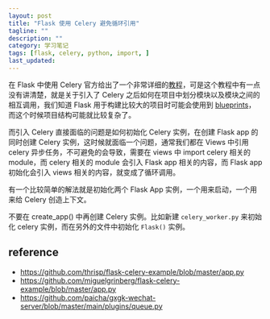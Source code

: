 ```yaml
---
layout: post
title: "Flask 使用 Celery 避免循环引用"
tagline: ""
description: ""
category: 学习笔记
tags: [flask, celery, python, import, ]
last_updated:
---
```


在 Flask 中使用 Celery 官方给出了一个非常详细的[教程](http://flask.pocoo.org/docs/1.0/patterns/celery/)，可是这个教程中有一点没有讲清楚，就是关于引入了 Celery 之后如何在项目中划分模块以及模块之间的相互调用，我们知道 Flask 用于构建比较大的项目时可能会使用到 [blueprints](http://flask.pocoo.org/docs/1.0/blueprints/)，而这个时候项目结构可能就比较复杂了。

而引入 Celery 直接面临的问题是如何初始化 Celery 实例，在创建 Flask app 的同时创建 Celery 实例，这时候就面临一个问题，通常我们都在 Views 中引用 celery 异步任务，不可避免的会导致，需要在 views 中 import celery 相关的 module，而 celery 相关的 module 会引入 Flask app 相关的内容，而 Flask app 初始化会引入 views 相关的内容，就变成了循环调用。

有一个比较简单的解法就是初始化两个 Flask App 实例，一个用来启动，一个用来给 Celery 创造上下文。

不要在 create_app() 中再创建 Celery 实例。比如新建 `celery_worker.py` 来初始化 celery 实例，而在另外的文件中初始化 `Flask()` 实例。

## reference

- <https://github.com/thrisp/flask-celery-example/blob/master/app.py>
- <https://github.com/miguelgrinberg/flask-celery-example/blob/master/app.py>
- <https://github.com/paicha/gxgk-wechat-server/blob/master/main/plugins/queue.py>
